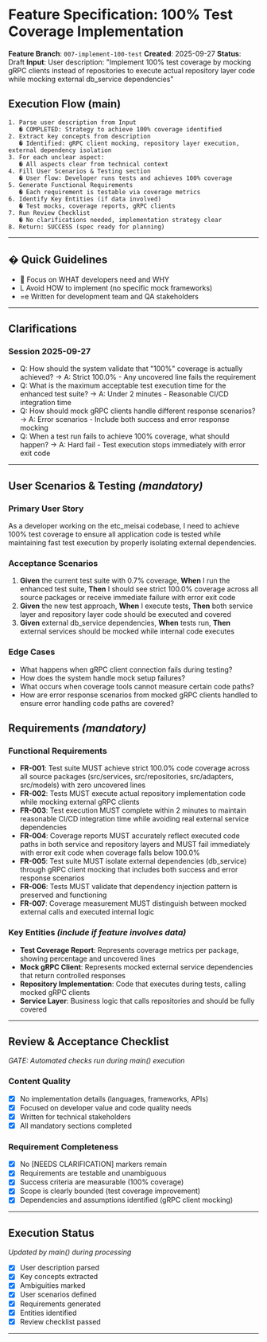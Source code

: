 # Feature Specification: 100% Test Coverage Implementation

**Feature Branch**: `007-implement-100-test`
**Created**: 2025-09-27
**Status**: Draft
**Input**: User description: "Implement 100% test coverage by mocking gRPC clients instead of repositories to execute actual repository layer code while mocking external db_service dependencies"

## Execution Flow (main)
```
1. Parse user description from Input
   � COMPLETED: Strategy to achieve 100% coverage identified
2. Extract key concepts from description
   � Identified: gRPC client mocking, repository layer execution, external dependency isolation
3. For each unclear aspect:
   � All aspects clear from technical context
4. Fill User Scenarios & Testing section
   � User flow: Developer runs tests and achieves 100% coverage
5. Generate Functional Requirements
   � Each requirement is testable via coverage metrics
6. Identify Key Entities (if data involved)
   � Test mocks, coverage reports, gRPC clients
7. Run Review Checklist
   � No clarifications needed, implementation strategy clear
8. Return: SUCCESS (spec ready for planning)
```

---

## � Quick Guidelines
-  Focus on WHAT developers need and WHY
- L Avoid HOW to implement (no specific mock frameworks)
- =e Written for development team and QA stakeholders

---

## Clarifications

### Session 2025-09-27
- Q: How should the system validate that "100%" coverage is actually achieved? → A: Strict 100.0% - Any uncovered line fails the requirement
- Q: What is the maximum acceptable test execution time for the enhanced test suite? → A: Under 2 minutes - Reasonable CI/CD integration time
- Q: How should mock gRPC clients handle different response scenarios? → A: Error scenarios - Include both success and error response mocking
- Q: When a test run fails to achieve 100% coverage, what should happen? → A: Hard fail - Test execution stops immediately with error exit code

---

## User Scenarios & Testing *(mandatory)*

### Primary User Story
As a developer working on the etc_meisai codebase, I need to achieve 100% test coverage to ensure all application code is tested while maintaining fast test execution by properly isolating external dependencies.

### Acceptance Scenarios
1. **Given** the current test suite with 0.7% coverage, **When** I run the enhanced test suite, **Then** I should see strict 100.0% coverage across all source packages or receive immediate failure with error exit code
2. **Given** the new test approach, **When** I execute tests, **Then** both service layer and repository layer code should be executed and covered
3. **Given** external db_service dependencies, **When** tests run, **Then** external services should be mocked while internal code executes

### Edge Cases
- What happens when gRPC client connection fails during testing?
- How does the system handle mock setup failures?
- What occurs when coverage tools cannot measure certain code paths?
- How are error response scenarios from mocked gRPC clients handled to ensure error handling code paths are covered?

## Requirements *(mandatory)*

### Functional Requirements
- **FR-001**: Test suite MUST achieve strict 100.0% code coverage across all source packages (src/services, src/repositories, src/adapters, src/models) with zero uncovered lines
- **FR-002**: Tests MUST execute actual repository implementation code while mocking external gRPC clients
- **FR-003**: Test execution MUST complete within 2 minutes to maintain reasonable CI/CD integration time while avoiding real external service dependencies
- **FR-004**: Coverage reports MUST accurately reflect executed code paths in both service and repository layers and MUST fail immediately with error exit code when coverage falls below 100.0%
- **FR-005**: Test suite MUST isolate external dependencies (db_service) through gRPC client mocking that includes both success and error response scenarios
- **FR-006**: Tests MUST validate that dependency injection pattern is preserved and functioning
- **FR-007**: Coverage measurement MUST distinguish between mocked external calls and executed internal logic

### Key Entities *(include if feature involves data)*
- **Test Coverage Report**: Represents coverage metrics per package, showing percentage and uncovered lines
- **Mock gRPC Client**: Represents mocked external service dependencies that return controlled responses
- **Repository Implementation**: Code that executes during tests, calling mocked gRPC clients
- **Service Layer**: Business logic that calls repositories and should be fully covered

---

## Review & Acceptance Checklist
*GATE: Automated checks run during main() execution*

### Content Quality
- [x] No implementation details (languages, frameworks, APIs)
- [x] Focused on developer value and code quality needs
- [x] Written for technical stakeholders
- [x] All mandatory sections completed

### Requirement Completeness
- [x] No [NEEDS CLARIFICATION] markers remain
- [x] Requirements are testable and unambiguous
- [x] Success criteria are measurable (100% coverage)
- [x] Scope is clearly bounded (test coverage improvement)
- [x] Dependencies and assumptions identified (gRPC client mocking)

---

## Execution Status
*Updated by main() during processing*

- [x] User description parsed
- [x] Key concepts extracted
- [x] Ambiguities marked
- [x] User scenarios defined
- [x] Requirements generated
- [x] Entities identified
- [x] Review checklist passed

---